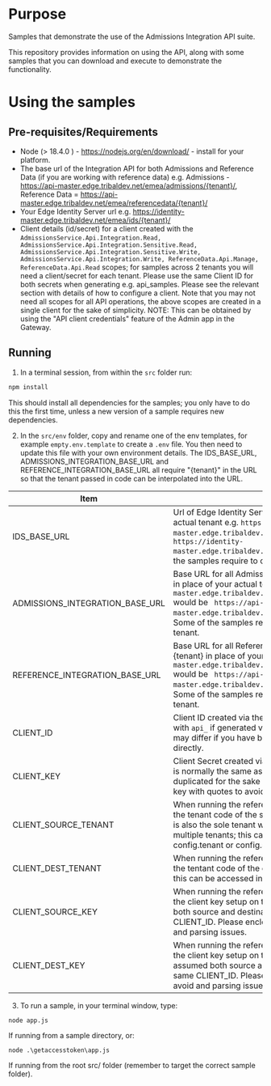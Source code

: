 # Purpose
Samples that demonstrate the use of the Admissions Integration API suite.

This repository provides information on using the API, along with some samples that you can download and execute to demonstrate the functionality.  

# Using the samples

## Pre-requisites/Requirements

- Node (> 18.4.0 ) - https://nodejs.org/en/download/ - install for your platform.
- The base url of the Integration API for both Admissions and Reference Data (if you are working with reference data) e.g. Admissions - https://api-master.edge.tribaldev.net/emea/admissions/{tenant}/, Reference Data = https://api-master.edge.tribaldev.net/emea/referencedata/{tenant}/ 
- Your Edge Identity Server url e.g. https://identity-master.edge.tribaldev.net/emea/ids/{tenant}/
- Client details (id/secret) for a client created with the ```AdmissionsService.Api.Integration.Read, AdmissionsService.Api.Integration.Sensitive.Read, AdmissionsService.Api.Integration.Sensitive.Write, AdmissionsService.Api.Integration.Write, ReferenceData.Api.Manage, ReferenceData.Api.Read``` scopes; for samples across 2 tenants you will need a client/secret for each tenant.  Please use the same Client ID for both secrets when generating e.g. api_samples.   Please see the relevant section with details of how to configure a client.  Note that you may not need all scopes for all API operations, the above scopes are created in a single client for the sake of simplicity.  NOTE: This can be obtained by using the "API client credentials" feature of the Admin app in the Gateway.

## Running 

1. In a terminal session, from within the ```src``` folder run: 

```powershell
npm install
```

This should install all dependencies for the samples; you only have to do this the first time, unless a new version of a sample requires new dependencies.

2. In the ```src/env``` folder, copy and rename one of the env templates, for example  ```empty.env.template```  to create a ```.env``` file.  You then need to update this file with your own environment details.  The IDS_BASE_URL, ADMISSIONS_INTEGRATION_BASE_URL and REFERENCE_INTEGRATION_BASE_URL all require "{tenant}" in the URL so that the tenant passed in code can be interpolated into the URL. 

|Item                     |Value                        |
|-------------------------|-----------------------------|
|IDS_BASE_URL| Url of Edge Identity Server with {tenant} in place of your actual tenant e.g. ``` https://identity-master.edge.tribaldev.net/emea/ids/{tenant}/ ``` would be  ``` https://identity-master.edge.tribaldev.net/emea/ids/{tenant}/ ```.  Some of the samples require to connect to more than 1 tenant.
|ADMISSIONS_INTEGRATION_BASE_URL| Base URL for all Admissions Integration API with {tenant} in place of your actual tenant e.g. ``` https://api-master.edge.tribaldev.net/emea/admissions/caltech/``` would be  ``` https://api-master.edge.tribaldev.net/emea/admissions/{tenant}/```.  Some of the samples require to connect to more than 1 tenant.|
|REFERENCE_INTEGRATION_BASE_URL| Base URL for all Reference Data Integration API with {tenant} in place of your actual tenant e.g. ``` https://api-master.edge.tribaldev.net/emea/referencedata/caltech/``` would be  ``` https://api-master.edge.tribaldev.net/emea/referencedata/{tenant}```.  Some of the samples require to connect to more than 1 tenant.|
|CLIENT_ID | Client ID created via the Edge Admin application.   Will start with ```api_``` if generated via the Edge Admin application; this may differ if you have been provided one by Tribal directly.|
|CLIENT_KEY| Client Secret created via the Edge Admin application.  This is normally the same as the CLIENT_SOURCE_KEY and is duplicated for the sake of simplicity.  Please enclose your key with quotes to avoid and parsing issues.|
|CLIENT_SOURCE_TENANT| When running the reference data transfer samples this is the tenant code of the source tenant e.g. caltechtest.  This is also the sole tenant when not using samples that are multiple tenants; this can be accessed in code as config.tenant or config.source.|
|CLIENT_DEST_TENANT| When running the reference data transfer sample this is the tentant code of the destination tenant e.g. caltechlive; this can be accessed in code as config.destination.|
|CLIENT_SOURCE_KEY| When running the reference data transfer samples this is the client key setup on the source tenant; it is assumed both source and destination tenants have the same CLIENT_ID.  Please enclose your key with quotes to avoid and parsing issues.|
|CLIENT_DEST_KEY| When running the reference data transfer sample this is the client key setup on the destination tenant; it is assumed both source and destination tenants have the same CLIENT_ID.  Please enclose your key with quotes to avoid and parsing issues.|

3. To run a sample, in your terminal window, type:
```
node app.js
```
If running from a sample directory, or:
```
node .\getaccesstoken\app.js
```
If running from the root src/ folder (remember to target the correct sample folder).
